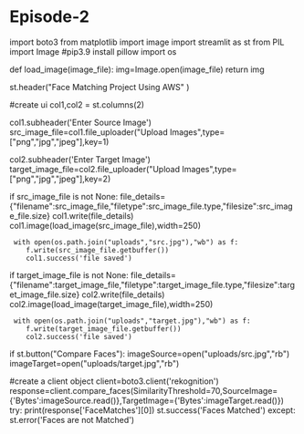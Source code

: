 # Episode-2
import boto3
from matplotlib import image
import streamlit as st
from PIL import Image  #pip3.9 install pillow
import os

def load_image(image_file):
    img=Image.open(image_file)
    return img

st.header("Face Matching Project Using AWS" )

#create ui
col1,col2 = st.columns(2)

col1.subheader('Enter Source Image')
src_image_file=col1.file_uploader("Upload Images",type=["png","jpg","jpeg"],key=1)

col2.subheader('Enter Target Image')
target_image_file=col2.file_uploader("Upload Images",type=["png","jpg","jpeg"],key=2)

if src_image_file is not None:
     file_details={"filename":src_image_file,"filetype":src_image_file.type,"filesize":src_image_file.size}
     col1.write(file_details)
     col1.image(load_image(src_image_file),width=250)

     with open(os.path.join("uploads","src.jpg"),"wb") as f:
        f.write(src_image_file.getbuffer())
        col1.success('file saved')

if target_image_file is not None:
     file_details={"filename":target_image_file,"filetype":target_image_file.type,"filesize":target_image_file.size}
     col2.write(file_details)
     col2.image(load_image(target_image_file),width=250)

     with open(os.path.join("uploads","target.jpg"),"wb") as f:
        f.write(target_image_file.getbuffer())
        col2.success('file saved')

if st.button("Compare Faces"):
    imageSource=open("uploads/src.jpg","rb")
    imageTarget=open("uploads/target.jpg","rb")
    
#create a client object
client=boto3.client('rekognition')
response=client.compare_faces(SimilarityThreshold=70,SourceImage={'Bytes':imageSource.read()},TargetImage={'Bytes':imageTarget.read()})
try:
    print(response['FaceMatches'][0]) 
    st.success('Faces Matched')
except:
    st.error('Faces are not Matched')
